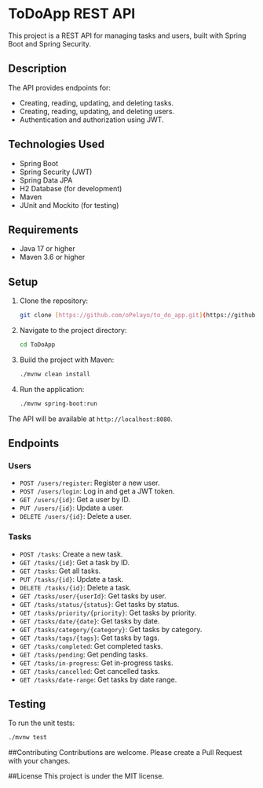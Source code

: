# ToDoApp REST API

This project is a REST API for managing tasks and users, built with Spring Boot and Spring Security.

## Description

The API provides endpoints for:

* Creating, reading, updating, and deleting tasks.
* Creating, reading, updating, and deleting users.
* Authentication and authorization using JWT.

## Technologies Used

* Spring Boot
* Spring Security (JWT)
* Spring Data JPA
* H2 Database (for development)
* Maven
* JUnit and Mockito (for testing)

## Requirements

* Java 17 or higher
* Maven 3.6 or higher

## Setup

1.  Clone the repository:

    ```bash
    git clone [https://github.com/oPelayo/to_do_app.git](https://github.com/oPelayo/to_do_app.git)
    ```

2.  Navigate to the project directory:

    ```bash
    cd ToDoApp
    ```

3.  Build the project with Maven:

    ```bash
    ./mvnw clean install
    ```

4.  Run the application:

    ```bash
    ./mvnw spring-boot:run
    ```

The API will be available at `http://localhost:8080`.

## Endpoints

### Users

* `POST /users/register`: Register a new user.
* `POST /users/login`: Log in and get a JWT token.
* `GET /users/{id}`: Get a user by ID.
* `PUT /users/{id}`: Update a user.
* `DELETE /users/{id}`: Delete a user.

### Tasks

* `POST /tasks`: Create a new task.
* `GET /tasks/{id}`: Get a task by ID.
* `GET /tasks`: Get all tasks.
* `PUT /tasks/{id}`: Update a task.
* `DELETE /tasks/{id}`: Delete a task.
* `GET /tasks/user/{userId}`: Get tasks by user.
* `GET /tasks/status/{status}`: Get tasks by status.
* `GET /tasks/priority/{priority}`: Get tasks by priority.
* `GET /tasks/date/{date}`: Get tasks by date.
* `GET /tasks/category/{category}`: Get tasks by category.
* `GET /tasks/tags/{tags}`: Get tasks by tags.
* `GET /tasks/completed`: Get completed tasks.
* `GET /tasks/pending`: Get pending tasks.
* `GET /tasks/in-progress`: Get in-progress tasks.
* `GET /tasks/cancelled`: Get cancelled tasks.
* `GET /tasks/date-range`: Get tasks by date range.

## Testing

To run the unit tests:

```bash
./mvnw test
```

##Contributing
Contributions are welcome. Please create a Pull Request with your changes.

##License
This project is under the MIT license.
